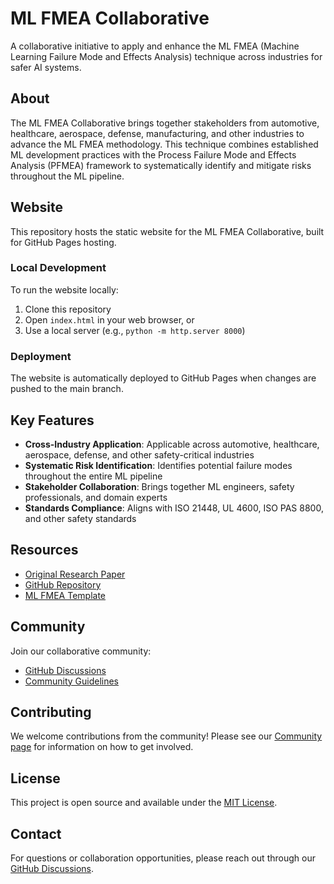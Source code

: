 # ML FMEA Collaborative

A collaborative initiative to apply and enhance the ML FMEA (Machine Learning Failure Mode and Effects Analysis) technique across industries for safer AI systems.

## About

The ML FMEA Collaborative brings together stakeholders from automotive, healthcare, aerospace, defense, manufacturing, and other industries to advance the ML FMEA methodology. This technique combines established ML development practices with the Process Failure Mode and Effects Analysis (PFMEA) framework to systematically identify and mitigate risks throughout the ML pipeline.

## Website

This repository hosts the static website for the ML FMEA Collaborative, built for GitHub Pages hosting.

### Local Development

To run the website locally:

1. Clone this repository
2. Open `index.html` in your web browser, or
3. Use a local server (e.g., `python -m http.server 8000`)

### Deployment

The website is automatically deployed to GitHub Pages when changes are pushed to the main branch.

## Key Features

- **Cross-Industry Application**: Applicable across automotive, healthcare, aerospace, defense, and other safety-critical industries
- **Systematic Risk Identification**: Identifies potential failure modes throughout the entire ML pipeline
- **Stakeholder Collaboration**: Brings together ML engineers, safety professionals, and domain experts
- **Standards Compliance**: Aligns with ISO 21448, UL 4600, ISO PAS 8800, and other safety standards

## Resources

- [Original Research Paper](https://torc.ai/knowledge-center/publications/the-ml-fmea-an-introduction/)
- [GitHub Repository](https://github.com/TallPaul67/MachineLearningFMEA)
- [ML FMEA Template](https://github.com/TallPaul67/MachineLearningFMEA)

## Community

Join our collaborative community:

- [GitHub Discussions](https://github.com/TallPaul67/MachineLearningFMEA/discussions)
- [Community Guidelines](community.html#community-guidelines)

## Contributing

We welcome contributions from the community! Please see our [Community page](community.html) for information on how to get involved.

## License

This project is open source and available under the [MIT License](LICENSE).

## Contact

For questions or collaboration opportunities, please reach out through our [GitHub Discussions](https://github.com/TallPaul67/MachineLearningFMEA/discussions).
